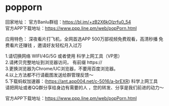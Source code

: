# popporn  
回家地址：
 官方Banlu群组：<https://bl.im/+zB2X6kOlzrfu0_54>  
 官方APP下载地址：<https://www.ppp.line.pm/web/popPorn.html>  


应用特色：
深夜看片打飞机，全网首选APP
500万部视频免费观看，高清秒播
免费看片还赚钱 ，邀请好友轻松月入过万

1.请切换网络 WIFI/4G/5G 或者使用 科学上网工具（VP恩）  
2.请拷贝完整地址到浏览器访问， 有前缀 https://  
3.更换浏览器为Chrome/UC浏览器，不要用百度浏览器。  
4.以上方法都不行请截图发送给群管理反馈～  
5.下载蚂蚁加速器：(https://ant.app004.net/c-5016/a-brEXR) 科学上网工具  
请把网址或者QQ群分享给身边有需要的人 ，您的转发、分享是我们前进的动力～  

 官方APP下载地址：<https://www.ppp.line.pm/web/popPorn.html>  

